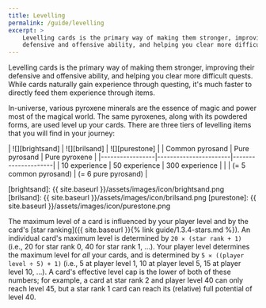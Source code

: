 ```yaml
---
title: Levelling
permalink: /guide/levelling
excerpt: >
    Levelling cards is the primary way of making them stronger, improving their
    defensive and offensive ability, and helping you clear more difficult quests.
---
```


Levelling cards is the primary way of making them stronger, improving their
defensive and offensive ability, and helping you clear more difficult quests.
While cards naturally gain experience through questing, it's much faster to
directly feed them experience through items.

In-universe, various pyroxene minerals are the essence of magic and power most
of the magical world. The same pyroxenes, along with its powdered forms, are
used level up your cards. There are three tiers of levelling items that you will
find in your journey:

| ![][brightsand] | ![][brilsand]         | ![][purestone]      |
| Common pyrosand | Pure pyrosand         | Pure pyroxene       |
|-----------------|-----------------------|---------------------|
| 10 experience   | 50 experience         | 300 experience      |
|                 | (= 5 common pyrosand) | (= 6 pure pyrosand) |

[brightsand]: {{ site.baseurl }}/assets/images/icon/brightsand.png
[brilsand]: {{ site.baseurl }}/assets/images/icon/brilsand.png
[purestone]: {{ site.baseurl }}/assets/images/icon/purestone.png

The maximum level of a card is influenced by your player level and by the card's
[star ranking]({{ site.baseurl }}{% link guide/1.3.4-stars.md %}). An individual
card's maximum level is determined by `20 ✕ (star rank + 1)` (i.e., 20 for star
rank 0, 40 for star rank 1, ...).  Your player level determines the maximum
level for *all* your cards, and is determined by `5 ✕ ((player level ÷ 5) + 1)`
(i.e., 5 at player level 1, 10 at player level 5, 15 at player level 10, ...). A
card's effective level cap is the lower of both of these numbers; for example, a
card at star rank 2 and player level 40 can only reach level 45, but a star rank
1 card can reach its (relative) full potential of level 40.

